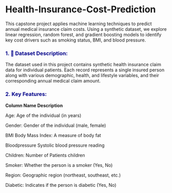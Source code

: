 # Health-Insurance-Cost-Prediction
This capstone project applies machine learning techniques to predict annual medical insurance claim costs. Using a synthetic dataset, we explore linear regression, random forest, and gradient boosting models to identify key cost drivers such as smoking status, BMI, and blood pressure.

### <font color='darkblue'> **1. 📁 Dataset Description:**</font>

The dataset used in this project contains synthetic health insurance claim data for individual patients. Each record represents a single insured person along with various demographic, health, and lifestyle variables, and their corresponding annual medical claim amount.

### <font color='darkblue'> **2. Key Features:**</font>

**Column Name	Description**

Age:	Age of the individual (in years)

Gender:	Gender of the individual (male, female)

BMI	Body Mass Index: A measure of body fat

Bloodpressure	Systolic blood pressure reading

Children:	Number of Patients children

Smoker:	Whether the person is a smoker (Yes, No)

Region:	Geographic region (northeast, southeast, etc.)

Diabetic:	Indicates if the person is diabetic (Yes, No)
